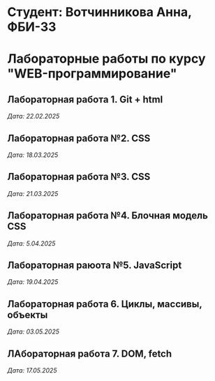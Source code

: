 # Студент: Вотчинникова Анна, ФБИ-33

# Лабораторные работы по курсу "WEB-программирование"

## Лабораторная работа 1. Git + html

*Дата: 22.02.2025*

## Лабораторная работа №2. CSS

*Дата: 18.03.2025*

## Лабораторная работа №3. CSS

*Дата: 21.03.2025*

## Лабораторная работа №4. Блочная модель CSS

*Дата: 5.04.2025*

## Лабораторная раюота №5. JavaScript

*Дата: 19.04.2025*

## Лабораторная работа 6. Циклы, массивы, объекты

*Дата: 03.05.2025*

## ЛАбораторная работа 7. DOM, fetch

*Дата: 17.05.2025*
